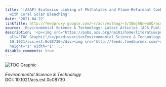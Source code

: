 ```yaml
---
title: '[ASAP] Ecotoxico Linking of Phthalates and Flame-Retardant Combustion Byproducts
  with Coral Solar Bleaching'
date: '2021-04-22'
linkTitle: http://feedproxy.google.com/~r/acs/esthag/~3/IGmjhGnwoSQ/acs.est.0c08730
source: 'Environmental Science & Technology: Latest Articles (ACS Publications)'
description: '<p><img src="https://pubs.acs.org/na101/home/literatum/publisher/achs/journals/content/esthag/0/esthag.ahead-of-print/acs.est.0c08730/20210422/images/medium/es0c08730_0006.gif"
  alt="TOC Graphic"/></p><div><cite>Environmental Science & Technology</cite></div><div>DOI:
  10.1021/acs.est.0c08730</div><img src="http://feeds.feedburner.com/~r/acs/esthag/~4/IGmjhGnwoSQ"
  height="1" width="1" ...'
disable_comments: true
---
```

<p><img src="https://pubs.acs.org/na101/home/literatum/publisher/achs/journals/content/esthag/0/esthag.ahead-of-print/acs.est.0c08730/20210422/images/medium/es0c08730_0006.gif" alt="TOC Graphic"/></p><div><cite>Environmental Science & Technology</cite></div><div>DOI: 10.1021/acs.est.0c08730</div><img src="http://feeds.feedburner.com/~r/acs/esthag/~4/IGmjhGnwoSQ" height="1" width="1" ...